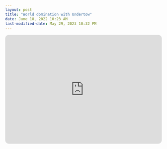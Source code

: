 ```yaml
---
layout: post
title: "World domination with Undertow"
date: June 18, 2022 10:23 AM
last-modified-date: May 29, 2023 10:32 PM
---
```


<iframe style="border-radius:12px" src="https://docs.google.com/presentation/d/1aYhO5UEhOjTfHyB4UyV3ITd8XxXmX9ffxeMKqtEc3Uk/edit#slide=id.g133c875e8bb_0_60" width="100%" height="352" frameBorder="0" allowfullscreen="" allow="autoplay; clipboard-write; encrypted-media; fullscreen; picture-in-picture" loading="lazy"></iframe>
